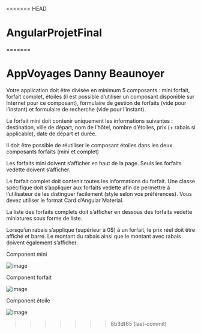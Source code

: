 <<<<<<< HEAD
# AngularProjetFinal
=======
# AppVoyages Danny Beaunoyer
 
Votre application doit être divisée en minimum 5 composants : mini forfait, forfait complet, étoiles
(il est possible d’utiliser un composant disponible sur Internet pour ce composant), formulaire de
gestion de forfaits (vide pour l’instant) et formulaire de recherche (vide pour l’instant).


Le forfait mini doit contenir uniquement les informations suivantes : destination, ville de départ,
nom de l’hôtel, nombre d’étoiles, prix (+ rabais si applicable), date de départ et durée.

Il doit être possible de réutiliser le composant étoiles dans les deux composants forfaits (mini et
complet)

Les forfaits mini doivent s’afficher en haut de la page. Seuls les forfaits vedette doivent s’afficher.

Le forfait complet doit contenir toutes les informations du forfait. Une classe spécifique doit
s’appliquer aux forfaits vedette afin de permettre à l’utilisateur de les distinguer facilement
(style selon vos préférences). Vous devez utiliser le format Card d’Angular Material.

La liste des forfaits complets doit s’afficher en dessous des forfaits vedette miniatures sous forme
de liste.


Lorsqu’un rabais s’applique (supérieur à 0$) à un forfait, le prix réel doit être affiché et barré.
Le montant du rabais ainsi que le montant avec rabais doivent également s’afficher.


Component mini 

![image](https://user-images.githubusercontent.com/74875186/142649067-3bb42ad0-f0a1-4b61-8b48-7133c8b461fa.png)

Component forfait 

![image](https://user-images.githubusercontent.com/74875186/142649144-1bc1d2b0-adef-4db3-a996-06ed486266fb.png)

Component étoile

![image](https://user-images.githubusercontent.com/74875186/142649192-f5b9763b-92c2-4057-b4fc-cf0ac4c7cb1e.png)
>>>>>>> 8b3df65 (last-commit)
